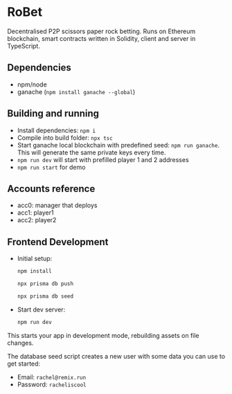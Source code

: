 # RoBet

Decentralised P2P scissors paper rock betting. Runs on Ethereum blockchain, smart contracts written in Solidity, client and server in TypeScript.

## Dependencies

- npm/node
- ganache (`npm install ganache --global`)

## Building and running

- Install dependencies: `npm i`
- Compile into build folder: `npx tsc`
- Start ganache local blockchain with predefined seed: `npm run ganache`. This will generate the same private keys every time.
- `npm run dev` will start with prefilled player 1 and 2 addresses
- `npm run start` for demo

## Accounts reference

- acc0: manager that deploys
- acc1: player1
- acc2: player2

## Frontend Development

- Initial setup:

  ```sh
  npm install
  ```
  ```sh
  npx prisma db push
  ```
  ```sh
  npx prisma db seed
  ```

- Start dev server:

  ```sh
  npm run dev
  ```

This starts your app in development mode, rebuilding assets on file changes.

The database seed script creates a new user with some data you can use to get started:

- Email: `rachel@remix.run`
- Password: `racheliscool`
